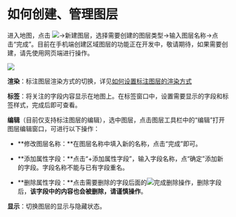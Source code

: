 # 如何创建、管理图层

进入地图，点击 ![](https://pic.dituwuyou.com/map%2Fpicture%2Fmobile%2Flayers.png)->新建图层，选择需要创建的图层类型->输入图层名称->点击“完成”。目前在手机端创建区域图层的功能正在开发中，敬请期待，如果需要创建，请先使用网页端进行操作。

![](https://pic.dituwuyou.com/map%2Fpicture%2Fmobile%2Fm-addlayer.png)

**渲染**：标注图层渲染方式的切换，详见[如何设置标注图层的渲染方式](/m-marklayer-stylesetting.html)

**标签**：将关注的字段内容显示在地图上。在标签窗口中，设置需要显示的字段和标签样式，完成后即可查看。

**编辑**（目前仅支持标注图层的编辑），选中图层，点击图层工具栏中的“编辑”打开图层编辑窗口，可进行以下操作：

* **修改图层名称：**在图层名称中填入新的名称，点击“完成”即可。

* **添加属性字段：**点击“+添加属性字段”，输入字段名称，点“确定”添加新的字段。字段名称不能与已有字段重名。

* **删除属性字段：**点击需要删除的字段后面的![](https://pic.dituwuyou.com/map%2Fpicture%2Fmobile%2Fdelete.jpg)完成删除操作，删除字段后，**该字段中的内容也会被删除，请谨慎操作**。

**显示**：切换图层的显示与隐藏状态。
